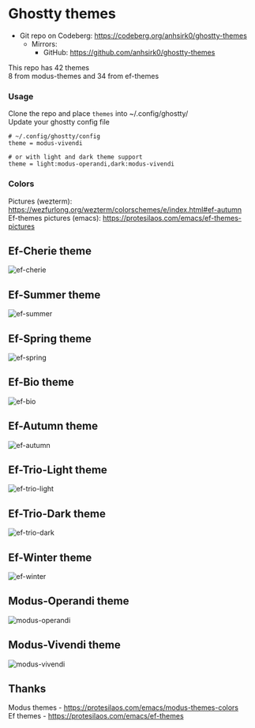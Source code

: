 # Ghostty themes

+ Git repo on Codeberg: <https://codeberg.org/anhsirk0/ghostty-themes>
  - Mirrors:
    + GitHub: <https://github.com/anhsirk0/ghostty-themes>


This repo has 42 themes  
8 from modus-themes and 34 from ef-themes  

### Usage
Clone the repo and place `themes` into ~/.config/ghostty/  
Update your ghostty config file
```text
# ~/.config/ghostty/config
theme = modus-vivendi

# or with light and dark theme support
theme = light:modus-operandi,dark:modus-vivendi
```

### Colors
Pictures (wezterm): https://wezfurlong.org/wezterm/colorschemes/e/index.html#ef-autumn  
Ef-themes pictures (emacs): https://protesilaos.com/emacs/ef-themes-pictures  

## Ef-Cherie theme
![ef-cherie](https://i.postimg.cc/43RHdhqR/ef-cherie.png)

## Ef-Summer theme
![ef-summer](https://i.postimg.cc/XqqphKGd/ef-summer.png)

## Ef-Spring theme
![ef-spring](https://i.postimg.cc/xC0kGV9s/ef-spring.png)

## Ef-Bio theme
![ef-bio](https://i.postimg.cc/V6DJDZ6z/ef-bio.png)

## Ef-Autumn theme
![ef-autumn](https://i.postimg.cc/NjmLWjMJ/ef-autumn.png)

## Ef-Trio-Light theme
![ef-trio-light](https://i.postimg.cc/zvzpBc2D/ef-trio-light.png)

## Ef-Trio-Dark theme
![ef-trio-dark](https://i.postimg.cc/W4mFJ1cF/ef-trio-dark.png)

## Ef-Winter theme
![ef-winter](https://i.postimg.cc/d0FDvcZq/ef-winter.png)

## Modus-Operandi theme
![modus-operandi](https://i.postimg.cc/kgbtqyjy/modus-operandi.png)

## Modus-Vivendi theme
![modus-vivendi](https://i.postimg.cc/7YcTFRN6/modus-vivendi.png)

## Thanks
Modus themes - https://protesilaos.com/emacs/modus-themes-colors  
Ef themes - https://protesilaos.com/emacs/ef-themes  

